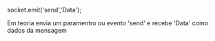 socket.emit('send','Data');

Em teoria envia um paramentro ou evento 'send' e recebe 'Data' como dados 
da mensagem  